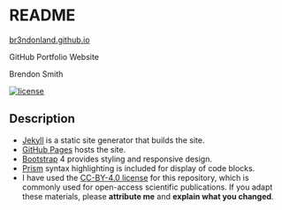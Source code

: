 # README

[br3ndonland.github.io](https://br3ndonland.github.io)

GitHub Portfolio Website

Brendon Smith

[![license](https://img.shields.io/badge/license-CC--BY--4.0%20-blue.svg)](https://creativecommons.org/licenses/by/4.0/)

## Description

- [Jekyll](https://jekyllrb.com/) is a static site generator that builds the site.
- [GitHub Pages](https://pages.github.com/) hosts the site.
- [Bootstrap](https://getbootstrap.com/) 4 provides styling and responsive design.
- [Prism](http://prismjs.com/) syntax highlighting is included for display of code blocks.
- I have used the [CC-BY-4.0 license](https://creativecommons.org/licenses/by/4.0/) for this repository, which is commonly used for open-access scientific publications. If you adapt these materials, please **attribute me** and **explain what you changed**.